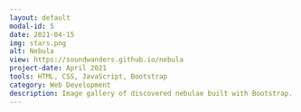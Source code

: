 ```yaml
---
layout: default
modal-id: 5
date: 2021-04-15
img: stars.png
alt: Nebula
view: https://soundwanders.github.io/nebula
project-date: April 2021
tools: HTML, CSS, JavaScript, Bootstrap
category: Web Development
description: Image gallery of discovered nebulae built with Bootstrap. Modal images pop out when clicked on for a full-screen view on mobile and on desktop it is shown in its full scale.
---
```

